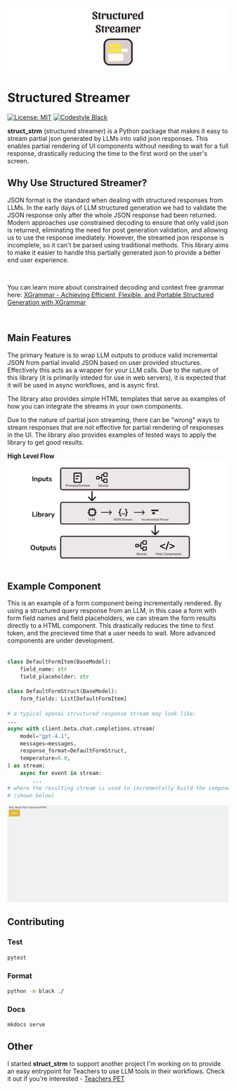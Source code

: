 ![structured_streamer_logo](img/logo_bg_wide.png)

# Structured Streamer
[![License: MIT](https://img.shields.io/badge/License-MIT-yellow.svg)](https://github.com/PrestonBlackburn/structured_streamer/blob/main/LICENSE)
[![Codestyle Black](https://img.shields.io/badge/code%20style-black-000000.svg)](https://github.com/psf/black)

**struct_strm** (structured streamer) is a Python package that makes it easy to stream partial json generated by LLMs into valid json responses. This enables partial rendering of UI components without needing to wait for a full response, drastically reducing the time to the first word on the user's screen.

## Why Use Structured Streamer?

JSON format is the standard when dealing with structured responses from LLMs. In the early days of LLM structured generation we had to validate the JSON response only after the whole JSON response had been returned. Modern approaches use constrained decoding to ensure that only valid json is returned, eliminating the need for post generation validation, and allowing us to use the response imediately. However, the streamed json response is incomplete, so it can't be parsed using traditional methods. This library aims to make it easier to handle this partially generated json to provide a better end user experience.   

<br/>

You can learn more about constrained decoding and context free grammar here: [XGrammar - Achieving Efficient, Flexible, and Portable Structured Generation with XGrammar](https://blog.mlc.ai/2024/11/22/achieving-efficient-flexible-portable-structured-generation-with-xgrammar)   

<br/>



## Main Features

The primary feature is to wrap LLM outputs to produce valid incremental JSON from partial invalid JSON based on user provided structures. Effectively this acts as a wrapper for your LLM calls. Due to the nature of this library (it is primarily inteded for use in web servers), it is expected that it will be used in async workflows, and is async first.   

The library also provides simple HTML templates that serve as examples of how you can integrate the streams in your own components.  

Due to the nature of partial json streaming, there can be "wrong" ways to stream responses that are not effective for partial rendering of responeses in the UI. The library also provides examples of tested ways to apply the library to get good results.   

**High Level Flow**  
![High level flow](img/high_level_flow.png)


## Example Component
This is an example of a form component being incrementally rendered. By using a structured query response from an LLM, in this case a form with form field names and field placeholders, we can stream the form results directly to a HTML component. This drastically reduces the time to first token, and the precieved time that a user needs to wait. More advanced components are under development. 

```python

class DefaultFormItem(BaseModel):
    field_name: str
    field_placeholder: str

class DefaultFormStruct(BaseModel):
    form_fields: List[DefaultFormItem]

# a typical openai structured response stream may look like: 
...
async with client.beta.chat.completions.stream(
    model="gpt-4.1",
    messages=messages,
    response_format=DefaultFormStruct,
    temperature=0.0,
) as stream:
    async for event in stream:
        ...
# where the resulting stream is used to incrementally build the component
# (shown below)
```

![Example Form Streaming](img/form_struct_strm.gif)


## Contributing

### Test
```bash
pytest
```

### Format
```bash
python -m black ./
```

### Docs
```bash
mkdocs serve
```

## Other

I started **struct_strm** to support another project I'm working on to provide an easy entrypoint for Teachers to use LLM tools in their workflows. Check it out if you're interested - [Teachers PET](https://www.teacherspet.tech/)